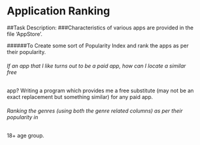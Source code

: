 
# Application Ranking

##Task Description: 
###Characteristics of various apps are provided in the file ‘AppStore’. 

######To Create some sort of Popularity Index and rank the apps as per their popularity.

###### If an app that I like turns out to be a paid app, how can I locate a similar free
app? Writing a program which provides me a free substitute (may not be an exact
replacement but something similar) for any paid app.

###### Ranking the genres (using both the genre related columns) as per their popularity in
18+ age group.
